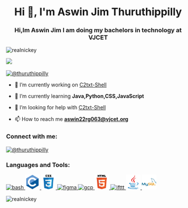 <h1 align="center">Hi 👋, I'm Aswin Jim Thuruthippilly</h1>
<h3 align="center">Hi,Im Aswin Jim I am doing my bachelors in technology at VJCET</h3>

<p align="left"> <img src="https://komarev.com/ghpvc/?username=realnickey&label=Profile%20views&color=0e75b6&style=flat" alt="realnickey" /> </p>

<p align="left"> <a href="https://github.com/ryo-ma/github-profile-trophy"><img src="https://user-images.githubusercontent.com/74038190/225813708-98b745f2-7d22-48cf-9150-083f1b00d6c9.gif" /></a> </p>

<p align="left"> <a href="https://twitter.com/@thuruthippilly" target="blank"><img src="https://img.shields.io/twitter/follow/@thuruthippilly?logo=twitter&style=for-the-badge" alt="@thuruthippilly" /></a> </p>

- 🔭 I’m currently working on [C2txt-Shell](https://github.com/RealNickey/C2txt-Shell)

- 🌱 I’m currently learning **Java,Python,CSS,JavaScript**

- 🤝 I’m looking for help with [C2txt-Shell](https://github.com/RealNickey/C2txt-Shell)

- 📫 How to reach me **aswin22rg063@vjcet.org**


<h3 align="left">Connect with me:</h3>
<p align="left">
<a href="https://twitter.com/@thuruthippilly" target="blank"><img align="center" src="https://raw.githubusercontent.com/rahuldkjain/github-profile-readme-generator/master/src/images/icons/Social/twitter.svg" alt="@thuruthippilly" height="30" width="40" /></a>
</p>

<h3 align="left">Languages and Tools:</h3>
<p align="left"> <a href="https://www.gnu.org/software/bash/" target="_blank" rel="noreferrer"> <img src="https://www.vectorlogo.zone/logos/gnu_bash/gnu_bash-icon.svg" alt="bash" width="40" height="40"/> </a> <a href="https://www.cprogramming.com/" target="_blank" rel="noreferrer"> <img src="https://raw.githubusercontent.com/devicons/devicon/master/icons/c/c-original.svg" alt="c" width="40" height="40"/> </a> <a href="https://www.w3schools.com/css/" target="_blank" rel="noreferrer"> <img src="https://raw.githubusercontent.com/devicons/devicon/master/icons/css3/css3-original-wordmark.svg" alt="css3" width="40" height="40"/> </a> <a href="https://www.figma.com/" target="_blank" rel="noreferrer"> <img src="https://www.vectorlogo.zone/logos/figma/figma-icon.svg" alt="figma" width="40" height="40"/> </a> <a href="https://cloud.google.com" target="_blank" rel="noreferrer"> <img src="https://www.vectorlogo.zone/logos/google_cloud/google_cloud-icon.svg" alt="gcp" width="40" height="40"/> </a> <a href="https://www.w3.org/html/" target="_blank" rel="noreferrer"> <img src="https://raw.githubusercontent.com/devicons/devicon/master/icons/html5/html5-original-wordmark.svg" alt="html5" width="40" height="40"/> </a> <a href="https://ifttt.com/" target="_blank" rel="noreferrer"> <img src="https://www.vectorlogo.zone/logos/ifttt/ifttt-ar21.svg" alt="ifttt" width="40" height="40"/> </a> <a href="https://www.java.com" target="_blank" rel="noreferrer"> <img src="https://raw.githubusercontent.com/devicons/devicon/master/icons/java/java-original.svg" alt="java" width="40" height="40"/> </a> <a href="https://www.mysql.com/" target="_blank" rel="noreferrer"> <img src="https://raw.githubusercontent.com/devicons/devicon/master/icons/mysql/mysql-original-wordmark.svg" alt="mysql" width="40" height="40"/> </a> </p>

<p align="left"> <a href="https://user-images.githubusercontent.com/74038190/212284100-561aa473-3905-4a80-b561-0d28506553ee.gif" /></a> </p>
<p align="right"> <a href="https://user-images.githubusercontent.com/74038190/212750996-938b257b-266c-45a7-9af7-655341c0f58b.gif" /></a> </p>


<p><img align="center" src="https://github-readme-stats.vercel.app/api/top-langs?username=realnickey&show_icons=true&locale=en&layout=compact" alt="realnickey" /></p>
